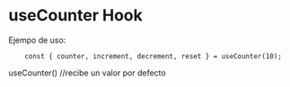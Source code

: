 # useCounter Hook

Ejempo de uso:
```
    const { counter, increment, decrement, reset } = useCounter(10);

```

useCounter() //recibe un valor por defecto